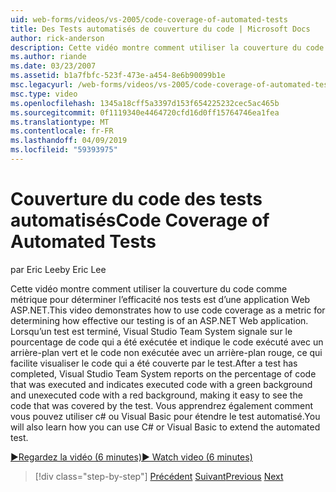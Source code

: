 ```yaml
---
uid: web-forms/videos/vs-2005/code-coverage-of-automated-tests
title: Des Tests automatisés de couverture du code | Microsoft Docs
author: rick-anderson
description: Cette vidéo montre comment utiliser la couverture du code comme métrique pour déterminer l’efficacité nos tests est d’une application Web ASP.NET. Une fois un test a com...
ms.author: riande
ms.date: 03/23/2007
ms.assetid: b1a7fbfc-523f-473e-a454-8e6b90099b1e
msc.legacyurl: /web-forms/videos/vs-2005/code-coverage-of-automated-tests
msc.type: video
ms.openlocfilehash: 1345a18cff5a3397d153f654225232cec5ac465b
ms.sourcegitcommit: 0f1119340e4464720cfd16d0ff15764746ea1fea
ms.translationtype: MT
ms.contentlocale: fr-FR
ms.lasthandoff: 04/09/2019
ms.locfileid: "59393975"
---
```

# <a name="code-coverage-of-automated-tests"></a><span data-ttu-id="71741-104">Couverture du code des tests automatisés</span><span class="sxs-lookup"><span data-stu-id="71741-104">Code Coverage of Automated Tests</span></span>

<span data-ttu-id="71741-105">par Eric Lee</span><span class="sxs-lookup"><span data-stu-id="71741-105">by Eric Lee</span></span>

<span data-ttu-id="71741-106">Cette vidéo montre comment utiliser la couverture du code comme métrique pour déterminer l’efficacité nos tests est d’une application Web ASP.NET.</span><span class="sxs-lookup"><span data-stu-id="71741-106">This video demonstrates how to use code coverage as a metric for determining how effective our testing is of an ASP.NET Web application.</span></span> <span data-ttu-id="71741-107">Lorsqu’un test est terminé, Visual Studio Team System signale sur le pourcentage de code qui a été exécutée et indique le code exécuté avec un arrière-plan vert et le code non exécutée avec un arrière-plan rouge, ce qui facilite visualiser le code qui a été couverte par le test.</span><span class="sxs-lookup"><span data-stu-id="71741-107">After a test has completed, Visual Studio Team System reports on the percentage of code that was executed and indicates executed code with a green background and unexecuted code with a red background, making it easy to see the code that was covered by the test.</span></span> <span data-ttu-id="71741-108">Vous apprendrez également comment vous pouvez utiliser c# ou Visual Basic pour étendre le test automatisé.</span><span class="sxs-lookup"><span data-stu-id="71741-108">You will also learn how you can use C# or Visual Basic to extend the automated test.</span></span>

[<span data-ttu-id="71741-109">&#9654;Regardez la vidéo (6 minutes)</span><span class="sxs-lookup"><span data-stu-id="71741-109">&#9654; Watch video (6 minutes)</span></span>](https://channel9.msdn.com/Blogs/ASP-NET-Site-Videos/code-coverage-of-automated-tests)

> [!div class="step-by-step"]
> <span data-ttu-id="71741-110">[Précédent](measuring-the-business-value-of-ajax.md)
> [Suivant](custom-extraction-rules-and-coded-web-tests.md)</span><span class="sxs-lookup"><span data-stu-id="71741-110">[Previous](measuring-the-business-value-of-ajax.md)
[Next](custom-extraction-rules-and-coded-web-tests.md)</span></span>
